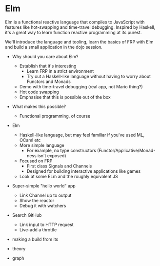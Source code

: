 # Elm

Elm is a functional reactive language that compiles to JavaScript with features like hot-swapping and time-travel debugging. Inspired by Haskell, it's a great way to learn function reactive programming at its purest.

We'll introduce the language and tooling, learn the basics of FRP with Elm and build a small application in the dojo session.

* Why should you care about Elm?
	* Establish that it's interesting
		* Learn FRP in a strict environment
		* Try out a Haskell-like language without having to worry about Functors and Monads
	* Demo with time-travel debugging (real app, not Mario thing?)
	* Hot code swapping
	* Emphasise that this is possible out of the box
* What makes this possible?
	* Functional programming, of course
* Elm
	* Haskell-like language, but may feel familiar if you've used ML, OCaml etc
	* More simple language
		* For example, no type constructors (Functor/Applicative/Monad-ness isn't exposed)
	* Focused on FRP
		* First class Signals and Channels
		* Designed for building interactive applications like games
	* Look at some ELm and the roughly equivalent JS
* Super-simple "hello world" app
	* Link Channel up to output
	* Show the reactor
	* Debug it with watchers
* Search GitHub
	* Link input to HTTP request
	* Live-add a throttle

* making a build from its

* theory
* graph
